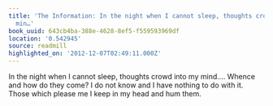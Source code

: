 ```yaml
---
title: 'The Information: In the night when I cannot sleep, thoughts crowd into my
  min…'
book_uuid: 643cb4ba-388e-4628-8ef5-f559593969df
location: '0.542945'
source: readmill
highlighted_on: '2012-12-07T02:49:11.000Z'
---
```


In the night when I cannot sleep, thoughts crowd into my mind.… Whence and how do they come? I do not know and I have nothing to do with it. Those which please me I keep in my head and hum them.
